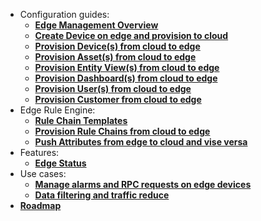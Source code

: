 * Configuration guides:
    * [**Edge Management Overview**](/docs/edge/config/ce/management/)
    * [**Create Device on edge and provision to cloud**](/docs/edge/config/ce/create-device/)
    * [**Provision Device(s) from cloud to edge**](/docs/edge/config/ce/provision-device/)
    * [**Provision Asset(s) from cloud to edge**](/docs/edge/config/ce/provision-asset/)
    * [**Provision Entity View(s) from cloud to edge**](/docs/edge/config/ce/provision-entity-view/)
    * [**Provision Dashboard(s) from cloud to edge**](/docs/edge/config/ce/provision-dashboard/)
    * [**Provision User(s) from cloud to edge**](/docs/edge/config/ce/provision-user/)
    * [**Provision Customer from cloud to edge**](/docs/edge/config/ce/provision-customer/)
* Edge Rule Engine:
    * [**Rule Chain Templates**](/docs/edge/rule-engine/rule-chain-templates/)
    * [**Provision Rule Chains from cloud to edge**](/docs/edge/rule-engine/provision-rule-chains/)
    * [**Push Attributes from edge to cloud and vise versa**](/docs/edge/rule-engine/attributes/)
* Features:
    * [**Edge Status**](/docs/edge/features/edge-status/)
* Use cases:
    * [**Manage alarms and RPC requests on edge devices**](/docs/edge/use-cases/manage-alarms-rpc-requests/)
    * [**Data filtering and traffic reduce**](/docs/edge/use-cases/data-filtering-traffic-reduce/)
* [**Roadmap**](/docs/edge/roadmap)